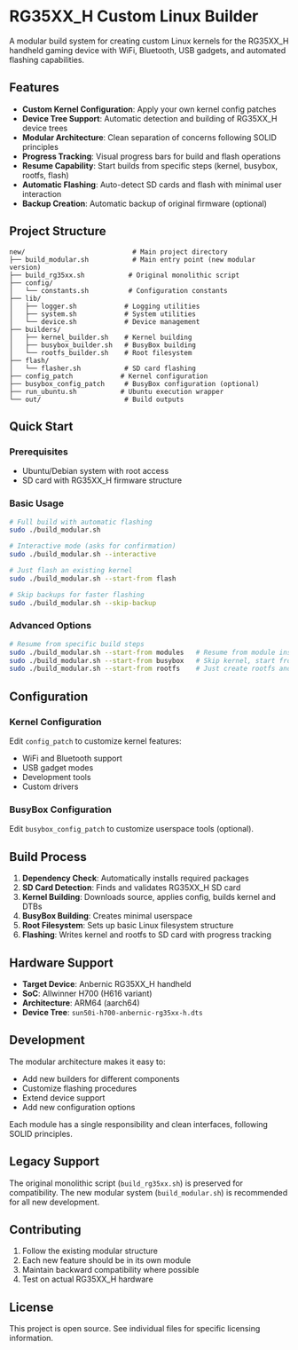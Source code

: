 # RG35XX_H Custom Linux Builder

A modular build system for creating custom Linux kernels for the RG35XX_H handheld gaming device with WiFi, Bluetooth, USB gadgets, and automated flashing capabilities.

## Features

- **Custom Kernel Configuration**: Apply your own kernel config patches
- **Device Tree Support**: Automatic detection and building of RG35XX_H device trees
- **Modular Architecture**: Clean separation of concerns following SOLID principles
- **Progress Tracking**: Visual progress bars for build and flash operations
- **Resume Capability**: Start builds from specific steps (kernel, busybox, rootfs, flash)
- **Automatic Flashing**: Auto-detect SD cards and flash with minimal user interaction
- **Backup Creation**: Automatic backup of original firmware (optional)

## Project Structure

```
new/                           # Main project directory
├── build_modular.sh           # Main entry point (new modular version)
├── build_rg35xx.sh           # Original monolithic script
├── config/
│   └── constants.sh          # Configuration constants
├── lib/
│   ├── logger.sh            # Logging utilities
│   ├── system.sh            # System utilities
│   └── device.sh            # Device management
├── builders/
│   ├── kernel_builder.sh    # Kernel building
│   ├── busybox_builder.sh   # BusyBox building
│   └── rootfs_builder.sh    # Root filesystem
├── flash/
│   └── flasher.sh           # SD card flashing
├── config_patch            # Kernel configuration
├── busybox_config_patch     # BusyBox configuration (optional)
├── run_ubuntu.sh           # Ubuntu execution wrapper
└── out/                     # Build outputs
```

## Quick Start

### Prerequisites
- Ubuntu/Debian system with root access
- SD card with RG35XX_H firmware structure

### Basic Usage

```bash
# Full build with automatic flashing
sudo ./build_modular.sh

# Interactive mode (asks for confirmation)
sudo ./build_modular.sh --interactive

# Just flash an existing kernel
sudo ./build_modular.sh --start-from flash

# Skip backups for faster flashing
sudo ./build_modular.sh --skip-backup
```

### Advanced Options

```bash
# Resume from specific build steps
sudo ./build_modular.sh --start-from modules   # Resume from module installation
sudo ./build_modular.sh --start-from busybox   # Skip kernel, start from BusyBox
sudo ./build_modular.sh --start-from rootfs    # Just create rootfs and flash
```

## Configuration

### Kernel Configuration
Edit `config_patch` to customize kernel features:
- WiFi and Bluetooth support
- USB gadget modes
- Development tools
- Custom drivers

### BusyBox Configuration  
Edit `busybox_config_patch` to customize userspace tools (optional).

## Build Process

1. **Dependency Check**: Automatically installs required packages
2. **SD Card Detection**: Finds and validates RG35XX_H SD card
3. **Kernel Building**: Downloads source, applies config, builds kernel and DTBs
4. **BusyBox Building**: Creates minimal userspace
5. **Root Filesystem**: Sets up basic Linux filesystem structure
6. **Flashing**: Writes kernel and rootfs to SD card with progress tracking

## Hardware Support

- **Target Device**: Anbernic RG35XX_H handheld
- **SoC**: Allwinner H700 (H616 variant)
- **Architecture**: ARM64 (aarch64)
- **Device Tree**: `sun50i-h700-anbernic-rg35xx-h.dts`

## Development

The modular architecture makes it easy to:
- Add new builders for different components
- Customize flashing procedures
- Extend device support
- Add new configuration options

Each module has a single responsibility and clean interfaces, following SOLID principles.

## Legacy Support

The original monolithic script (`build_rg35xx.sh`) is preserved for compatibility. The new modular system (`build_modular.sh`) is recommended for all new development.

## Contributing

1. Follow the existing modular structure
2. Each new feature should be in its own module
3. Maintain backward compatibility where possible
4. Test on actual RG35XX_H hardware

## License

This project is open source. See individual files for specific licensing information.
